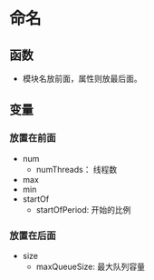 # 命名

## 函数

* 模块名放前面，属性则放最后面。

## 变量

### 放置在前面
* num
  * numThreads：  线程数
* max
* min
* startOf
  * startOfPeriod: 开始的比例  

### 放置在后面
* size
  * maxQueueSize: 最大队列容量
